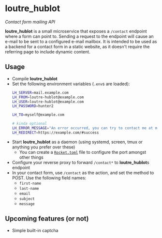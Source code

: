 # **loutre_hublot**
_Contact form mailing API_

**loutre_hublot** is a small microservice that exposes a `/contact` endpoint where a form can point to. Sending a request to the endpoint will cause an e-mail to be sent to a configured e-mail mailbox. It is intended to be used as a backend for a contact form in a static website, as it doesn't require the referring page to include dynamic content.

## Usage

  * Compile **loutre_hublot**
  * Set the following environment variables (`.env`s are loaded):
    ```bash
    LH_SERVER=mail.example.com
    LH_FROM=loutre-hublot@example.com
    LH_USER=loutre-hublot@example.com
    LH_PASSWORD=hunter2
    
    LH_TO=myself@example.com
    
    # kinda optional
    LH_ERROR_MESSAGE="An error occurred, you can try to contact me at myself@example.com"
    LH_REDIRECT=https://example.com/#success
    ```
  * Start **loutre_hublot** as a daemon (using systemd, screen, tmux or anything you prefer over these)
      * You can create a [`Rocket.toml`](https://rocket.rs/v0.4/guide/configuration/#rockettoml) file to configure the port amongst other things
  * Configure your reverse proxy to forward `/contact*` to **loutre_hublot**s endpoint
  * In your contact form, use `/contact` as the action, and set the method to POST. Use the following field names:
      * `first-name`
      * `last-name`
      * `email`
      * `subject`
      * `message`

## Upcoming features (or not)

  * Simple built-in captcha

